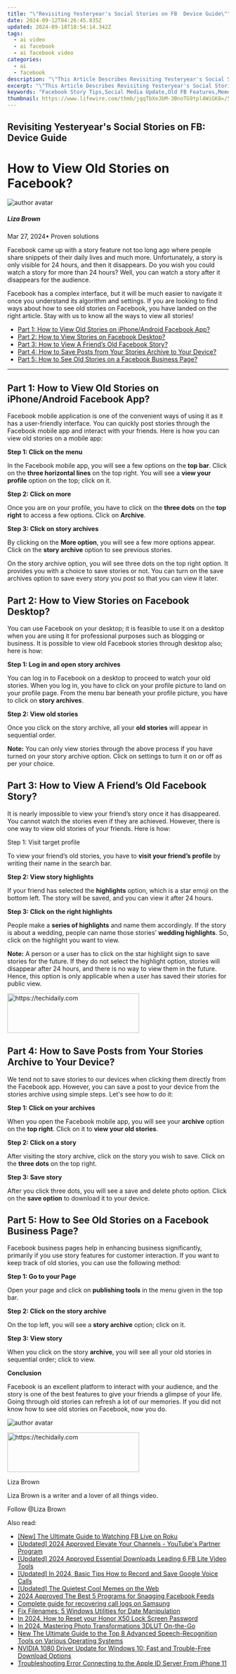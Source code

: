 ```yaml
---
title: "\"Revisiting Yesteryear's Social Stories on FB  Device Guide\""
date: 2024-09-12T04:26:45.835Z
updated: 2024-09-18T18:54:14.342Z
tags:
  - ai video
  - ai facebook
  - ai facebook video
categories:
  - ai
  - facebook
description: "\"This Article Describes Revisiting Yesteryear's Social Stories on FB: Device Guide\""
excerpt: "\"This Article Describes Revisiting Yesteryear's Social Stories on FB: Device Guide\""
keywords: "Facebook Story Tips,Social Media Update,Old FB Features,Memoir Posting Guide,Nostalgic Stories,FBSocial Updates,Timeless Facebook Guide"
thumbnail: https://www.lifewire.com/thmb/jqqTbXeJbM-3BnoTG9tpl4WiGK8=/540x405/filters:no_upscale():max_bytes(150000):strip_icc()/GettyImages-903136350-86b52591e7f44686b0995611eacbd093.jpg
---
```


## Revisiting Yesteryear's Social Stories on FB: Device Guide

# How to View Old Stories on Facebook?

![author avatar](https://lh5.googleusercontent.com/-AIMmjowaFs4/AAAAAAAAAAI/AAAAAAAAABc/Y5UmwDaI7HU/s250-c-k/photo.jpg)

##### Liza Brown

 Mar 27, 2024• Proven solutions

Facebook came up with a story feature not too long ago where people share snippets of their daily lives and much more. Unfortunately, a story is only visible for 24 hours, and then it disappears. Do you wish you could watch a story for more than 24 hours? Well, you can watch a story after it disappears for the audience.

Facebook has a complex interface, but it will be much easier to navigate it once you understand its algorithm and settings. If you are looking to find ways about how to see old stories on Facebook, you have landed on the right article. Stay with us to know all the ways to view all stories!

* [Part 1: How to View Old Stories on iPhone/Android Facebook App?](#part1)
* [Part 2: How to View Stories on Facebook Desktop?](#part2)
* [Part 3: How to View A Friend’s Old Facebook Story?](#part3)
* [Part 4: How to Save Posts from Your Stories Archive to Your Device?](#part4)
* [Part 5: How to See Old Stories on a Facebook Business Page?](#part5)

---

## Part 1: How to View Old Stories on iPhone/Android Facebook App?

Facebook mobile application is one of the convenient ways of using it as it has a user-friendly interface. You can quickly post stories through the Facebook mobile app and interact with your friends. Here is how you can view old stories on a mobile app:

**Step 1: Click on the menu**

In the Facebook mobile app, you will see a few options on the **top bar**. Click on the **three horizontal lines** on the top right. You will see a **view your profile** option on the top; click on it.

**Step 2: Click on more**

Once you are on your profile, you have to click on the **three dots** on the **top right** to access a few options. Click on **Archive**.

**Step 3: Click on story archives**

By clicking on the **More option**, you will see a few more options appear. Click on the **story archive** option to see previous stories.

On the story archive option, you will see three dots on the top right option. It provides you with a choice to save stories or not. You can turn on the save archives option to save every story you post so that you can view it later.

## Part 2: How to View Stories on Facebook Desktop?

You can use Facebook on your desktop; it is feasible to use it on a desktop when you are using it for professional purposes such as blogging or business. It is possible to view old Facebook stories through desktop also; here is how:

**Step 1: Log in and open story archives**

You can log in to Facebook on a desktop to proceed to watch your old stories. When you log in, you have to click on your profile picture to land on your profile page. From the menu bar beneath your profile picture, you have to click on **story archives**.

**Step 2: View old stories**

Once you click on the story archive, all your **old stories** will appear in sequential order.

**Note:** You can only view stories through the above process if you have turned on your story archive option. Click on settings to turn it on or off as per your choice.

## Part 3: How to View A Friend’s Old Facebook Story?

It is nearly impossible to view your friend’s story once it has disappeared. You cannot watch the stories even if they are achieved. However, there is one way to view old stories of your friends. Here is how:

Step 1: Visit target profile

To view your friend’s old stories, you have to **visit your friend’s profile** by writing their name in the search bar.

**Step 2: View story highlights**

If your friend has selected the **highlights** option, which is a star emoji on the bottom left. The story will be saved, and you can view it after 24 hours.

**Step 3: Click on the right highlights**

People make a **series of highlights** and name them accordingly. If the story is about a wedding, people can name those stories’ **wedding highlights**. So, click on the highlight you want to view.

**Note:** A person or a user has to click on the star highlight sign to save stories for the future. If they do not select the highlight option, stories will disappear after 24 hours, and there is no way to view them in the future. Hence, this option is only applicable when a user has saved their stories for public view.

<!-- affiliate ads begin -->
<a href="https://aligracehair.sjv.io/c/5597632/2135355/19272" target="_top" id="2135355">
  <img src="//a.impactradius-go.com/display-ad/19272-2135355" border="0" alt="https://techidaily.com" width="300" height="90"/>
</a>
<img height="0" width="0" src="https://aligracehair.sjv.io/i/5597632/2135355/19272" style="position:absolute;visibility:hidden;" border="0" />
<!-- affiliate ads end -->

## Part 4: How to Save Posts from Your Stories Archive to Your Device?

We tend not to save stories to our devices when clicking them directly from the Facebook app. However, you can save a post to your device from the stories archive using simple steps. Let's see how to do it:

**Step 1: Click on your archives**

When you open the Facebook mobile app, you will see your **archive** option on the **top right**. Click on it to **view your old stories**.

**Step 2: Click on a story**

After visiting the story archive, click on the story you wish to save. Click on the **three dots** on the top right.

**Step 3: Save story**

After you click three dots, you will see a save and delete photo option. Click on the **save option** to download it to your device.

## Part 5: How to See Old Stories on a Facebook Business Page?

Facebook business pages help in enhancing business significantly, primarily if you use story features for customer interaction. If you want to keep track of old stories, you can use the following method:

**Step 1: Go to your Page**

Open your page and click on **publishing tools** in the menu given in the top bar.

**Step 2: Click on the story archive**

On the top left, you will see a **story archive** option; click on it.

**Step 3: View story**

When you click on the story **archive**, you will see all your old stories in sequential order; click to view.

**Conclusion**

Facebook is an excellent platform to interact with your audience, and the story is one of the best features to give your friends a glimpse of your life. Going through old stories can refresh a lot of our memories. If you did not know how to see old stories on Facebook, now you do.

![author avatar](https://lh5.googleusercontent.com/-AIMmjowaFs4/AAAAAAAAAAI/AAAAAAAAABc/Y5UmwDaI7HU/s250-c-k/photo.jpg)

<!-- affiliate ads begin -->
<a href="https://aligracehair.sjv.io/c/5597632/2016129/19272" target="_top" id="2016129">
  <img src="//a.impactradius-go.com/display-ad/19272-2016129" border="0" alt="https://techidaily.com" width="300" height="90"/>
</a>
<img height="0" width="0" src="https://aligracehair.sjv.io/i/5597632/2016129/19272" style="position:absolute;visibility:hidden;" border="0" />
<!-- affiliate ads end -->

Liza Brown

Liza Brown is a writer and a lover of all things video.

Follow @Liza Brown

<ins class="adsbygoogle"
      style="display:block"
      data-ad-client="ca-pub-7571918770474297"
      data-ad-slot="8358498916"
      data-ad-format="auto"
      data-full-width-responsive="true"></ins>

<span class="atpl-alsoreadstyle">Also read:</span>
<div><ul>
<li><a href="https://facebook-video-content.techidaily.com/new-the-ultimate-guide-to-watching-fb-live-on-roku/"><u>[New] The Ultimate Guide to Watching FB Live on Roku</u></a></li>
<li><a href="https://youtube-docs.techidaily.com/ed-2024-approved-elevate-your-channels-youtubes-partner-program/"><u>[Updated] 2024 Approved Elevate Your Channels - YouTube's Partner Program</u></a></li>
<li><a href="https://facebook-video-content.techidaily.com/updated-2024-approved-essential-downloads-leading-6-fb-lite-video-tools/"><u>[Updated] 2024 Approved Essential Downloads Leading 6 FB Lite Video Tools</u></a></li>
<li><a href="https://screen-capture.techidaily.com/updated-in-2024-basic-tips-how-to-record-and-save-google-voice-calls/"><u>[Updated] In 2024, Basic Tips How to Record and Save Google Voice Calls</u></a></li>
<li><a href="https://facebook-video-content.techidaily.com/updated-the-quietest-cool-memes-on-the-web/"><u>[Updated] The Quietest Cool Memes on the Web</u></a></li>
<li><a href="https://facebook-video-content.techidaily.com/2024-approved-the-best-5-programs-for-snagging-facebook-feeds/"><u>2024 Approved The Best 5 Programs for Snagging Facebook Feeds</u></a></li>
<li><a href="https://phone-solutions.techidaily.com/complete-guide-for-recovering-call-logs-on-samsung-by-fonelab-android-recover-call-logs/"><u>Complete guide for recovering call logs on Samsung</u></a></li>
<li><a href="https://windows11.techidaily.com/fix-filenames-5-windows-utilities-for-date-manipulation/"><u>Fix Filenames: 5 Windows Utilities for Date Manipulation</u></a></li>
<li><a href="https://unlock-android.techidaily.com/in-2024-how-to-reset-your-honor-x50-lock-screen-password-by-drfone-android/"><u>In 2024, How to Reset your Honor X50 Lock Screen Password</u></a></li>
<li><a href="https://extra-guidance.techidaily.com/in-2024-mastering-photo-transformations-3dlut-on-the-go/"><u>In 2024, Mastering Photo Transformations 3DLUT On-the-Go</u></a></li>
<li><a href="https://voice-adjusting.techidaily.com/new-the-ultimate-guide-to-the-top-8-advanced-speech-recognition-tools-on-various-operating-systems/"><u>New The Ultimate Guide to the Top 8 Advanced Speech-Recognition Tools on Various Operating Systems</u></a></li>
<li><a href="https://driver-download.techidaily.com/nvidia-1080-driver-update-for-windows-10-fast-and-trouble-free-download-options/"><u>NVIDIA 1080 Driver Update for Windows 10: Fast and Trouble-Free Download Options</u></a></li>
<li><a href="https://apple-account.techidaily.com/troubleshooting-error-connecting-to-the-apple-id-server-from-iphone-11-by-drfone-ios/"><u>Troubleshooting Error Connecting to the Apple ID Server From iPhone 11</u></a></li>
</ul></div>

